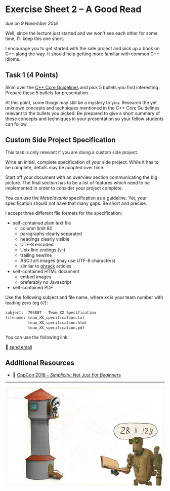 # Exercise Sheet 2 – A Good Read

*due on 9 November 2018*

Well, since the lecture just started and we won't see each other for some time, I'll keep this one short.

I encourage you to get started with the side project and pick up a book on C++ along the way.
It should help getting more familiar with common C++ idioms.

## Task 1 (4 Points)

Skim over the [C++ Core Guidelines](http://isocpp.github.io/CppCoreGuidelines/CppCoreGuidelines) and pick 5 bullets you find interesting.
Prepare these 5 bullets for presentation.

At this point, some things may still be a mystery to you.
Research the yet unknown concepts and techniques mentioned in the C++ Core Guidelines relevant to the bullets you picked.
Be prepared to give a short summary of these concepts and techniques in your presentation so your fellow students can follow.

## Custom Side Project Specification

This task is only relevant if you are doing a custom side project.

Write an initial, complete specification of your side project.
While it has to be complete, details may be adapted over time.

Start off your document with an overview section communicating the big picture.
The final section has to be a list of features which need to be implemented in order to consider your project complete.

You can use the *Metroidvania* specification as a guideline.
Yet, your specification should not have that many gaps.
Be short and precise.

I accept three different file formats for the specification:

- self-contained plain text file
    - column limit 80
    - paragraphs clearly separated
    - headings clearly visible
    - UTF-8 encoded
    - Unix line endings (`\n`)
    - trailing newline
    - ASCII art images (may use UTF-8 characters)
    - similar to [phrack](http://www.phrack.org) articles
- self-contained HTML document
    - embed images
    - preferably no Javascript
- self-contained PDF

Use the following subject and file name, where `XX` is your team number with leading zero (eg `07`):

    subject:  703807 - Team XX Specification
    filename: team_XX_specification.txt
              team_XX_specification.html
              team_XX_specification.pdf

You can use the following link:

📧 [send email](mailto:alexander.hirsch@uibk.ac.at?subject=703807%20-%20Team%20XX%20Specification)

## Additional Resources

- 🎥 [CppCon 2018 – *Simplicity: Not Just For Beginners*](https://www.youtube.com/watch?v=n0Ak6xtVXno)

- - - - - - - - - - - - - - - - - - - - - - - - - - - - - - - - - - - - - - - -

![A Good Read](images/a_good_read.png)
